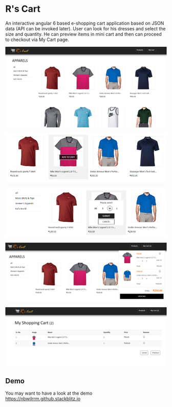 
# R's Cart

An interactive angular 6 based e-shopping cart application based on JSON data (API can be invoked later). User can look for his dresses and select the size and quantity. He can preview items in mini cart and then can proceed to checkout via My Cart page.

![alt text](img/product_page.jpg)

![alt text](img/addToCart.jpg)

![alt text](img/SizeSelect.jpg)

![alt text](img/miniCart.jpg)

![alt text](img/myCart.jpg)

## Demo
You may want to have a look at the demo https://nbwilrrm.github.stackblitz.io
